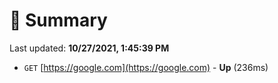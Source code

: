# 📖 Summary
Last updated: **10/27/2021, 1:45:39 PM**

- `GET` [https://google.com](https://google.com) - **Up** (236ms)

